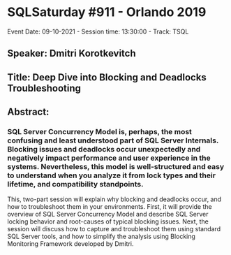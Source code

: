 # SQLSaturday #911 - Orlando 2019
Event Date: 09-10-2021 - Session time: 13:30:00 - Track: TSQL
## Speaker: Dmitri Korotkevitch
## Title: Deep Dive into Blocking and Deadlocks Troubleshooting
## Abstract:
### SQL Server Concurrency Model is, perhaps, the most confusing and least understood part of SQL Server Internals. Blocking issues and deadlocks occur unexpectedly and negatively impact performance and user experience in the systems. Nevertheless, this model is well-structured and easy to understand when you analyze it from lock types and their lifetime, and compatibility standpoints. 

This, two-part session will explain why blocking and deadlocks occur, and how to troubleshoot them in your environments. First, it will provide the overview of SQL Server Concurrency Model and describe SQL Server locking behavior and root-causes of typical blocking issues. Next, the session will discuss how to capture and troubleshoot them using standard SQL Server tools, and how to simplify the analysis using Blocking Monitoring Framework developed by Dmitri.
